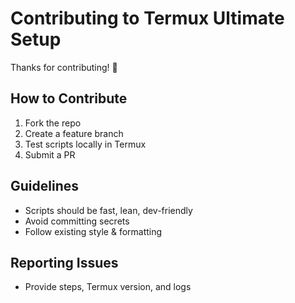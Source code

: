 # Contributing to Termux Ultimate Setup

Thanks for contributing! 🚀

## How to Contribute

1. Fork the repo
2. Create a feature branch
3. Test scripts locally in Termux
4. Submit a PR

## Guidelines

- Scripts should be fast, lean, dev-friendly
- Avoid committing secrets
- Follow existing style & formatting

## Reporting Issues

- Provide steps, Termux version, and logs